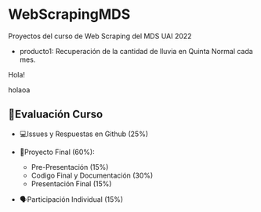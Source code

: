 # WebScrapingMDS
Proyectos del curso de Web Scraping del MDS UAI 2022

* producto1: Recuperación de la cantidad de lluvia en Quinta Normal cada mes. 

Hola!

holaoa

## 📝Evaluación Curso

* 💻Issues y Respuestas en Github (25%)
* 🏁Proyecto Final (60%):
    * Pre-Presentación (15%)
    * Codigo Final y Documentación (30%)
    * Presentación Final (15%)

* 🗣Participación Individual (15%)

